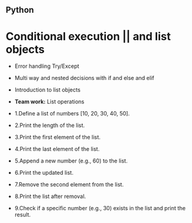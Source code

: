 ## Python
# Conditional execution || and list objects

- Error handling Try/Except
- Multi way and nested decisions with if and else and elif
- Introduction to list objects
- __Team work:__ List operations

- 1.Define a list of numbers [10, 20, 30, 40, 50].
- 2.Print the length of the list.
- 3.Print the first element of the list.
- 4.Print the last element of the list.
- 5.Append a new number (e.g., 60) to the list.
- 6.Print the updated list.
- 7.Remove the second element from the list.
- 8.Print the list after removal.
- 9.Check if a specific number (e.g., 30) exists in the list and print the result.

